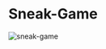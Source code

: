 # Sneak-Game

![sneak-game](https://github.com/KadirAksoy/Sneak-Game/assets/90133005/cd303b49-9c33-40be-a615-815262b47c14)

